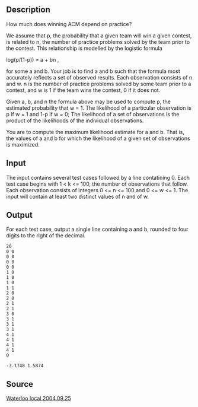<h2>Description</h2><p>How much does winning ACM depend on practice? 
</p>We assume that p, the probability that a given team will win a given contest, is related to n, the number of practice problems solved by the team prior to the contest. This relationship is modelled by the logistic formula 

   log(p/(1-p)) = a + bn ,

for some a and b. Your job is to find a and b such that the formula most accurately reflects a set of observed results. 
Each observation consists of n and w. n is the number of practice problems solved by some team prior to a contest, and w is 1 if the team wins the contest, 0 if it does not. 

Given a, b, and n the formula above may be used to compute p, the estimated probability that w = 1. The likelihood of a particular observation is p if w = 1 and 1-p if w = 0; The likelihood of a set of observations is the product of the likelihoods of the individual observations. 

You are to compute the maximum likelihood estimate for a and b. That is, the values of a and b for which the likelihood of a given set of observations is maximized. 

<h2>Input</h2><p>The input contains several test cases followed by a line contatining 0. Each test case begins with 1 &lt; k &lt;= 100, the number of observations that follow. Each observation consists of integers 0 &lt;= n &lt;= 100 and 0 &lt;= w &lt;= 1. The input will contain at least two distinct values of n and of w.</p><h2>Output</h2><p>For each test case, output a single line containing a and b, rounded to four digits to the right of the decimal. </p><pre><code class="language-input1">20
0 0
0 0
0 0
0 0
1 0
1 0
1 0
1 1
2 0
2 0
2 1
2 1
3 0
3 1
3 1
3 1
4 1
4 1
4 1
4 1
0
</code></pre><pre><code class="language-output1">-3.1748 1.5874
</code></pre><h2>Source</h2><a href="searchproblem?field=source&amp;key=Waterloo+local+2004.09.25">Waterloo local 2004.09.25</a>